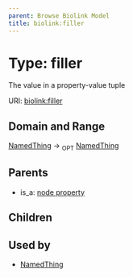 ```yaml
---
parent: Browse Biolink Model
title: biolink:filler
---
```


# Type: filler


The value in a property-value tuple

URI: [biolink:filler](https://w3id.org/biolink/vocab/filler)



## Domain and Range

[NamedThing](NamedThing.md) ->  <sub>OPT</sub> [NamedThing](NamedThing.md)

## Parents

 *  is_a: [node property](node_property.md)

## Children


## Used by

 * [NamedThing](NamedThing.md)
